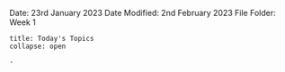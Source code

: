 Date: 23rd January 2023
Date Modified: 2nd February 2023
File Folder: Week 1

```ad-abstract
title: Today's Topics
collapse: open

- 

```


